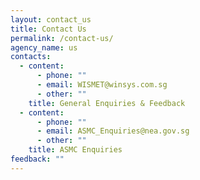 ```yaml
---
layout: contact_us
title: Contact Us
permalink: /contact-us/
agency_name: us
contacts:
  - content:
      - phone: ""
      - email: WISMET@winsys.com.sg
      - other: ""
    title: General Enquiries & Feedback
  - content:
      - phone: ""
      - email: ASMC_Enquiries@nea.gov.sg
      - other: ""
    title: ASMC Enquiries
feedback: ""
---
```

